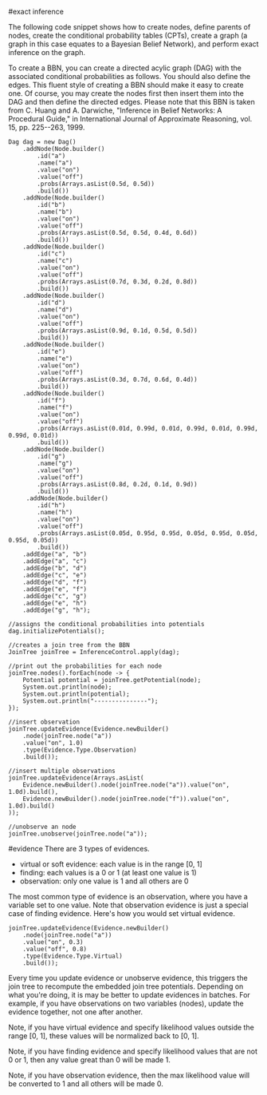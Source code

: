 #exact inference

The following code snippet shows how to create nodes, define parents of nodes, create the conditional probability tables (CPTs), create a graph (a graph in this case equates to a Bayesian Belief Network), and perform exact inference on the graph.

To create a BBN, you can create a directed acylic graph (DAG) with the associated conditional probabilities as follows. You should also define the edges. This fluent style of creating a BBN should make it easy to create one. Of course, you may create the nodes first then insert them into the DAG and then define the directed edges. Please note that this BBN is taken from C. Huang and A. Darwiche, "Inference in Belief Networks: A Procedural Guide," in International Journal of Approximate Reasoning, vol. 15, pp. 225--263, 1999.    

```
Dag dag = new Dag()
    .addNode(Node.builder()
        .id("a")
        .name("a")
        .value("on")
        .value("off")
        .probs(Arrays.asList(0.5d, 0.5d))
        .build())
    .addNode(Node.builder()
        .id("b")
        .name("b")
        .value("on")
        .value("off")
        .probs(Arrays.asList(0.5d, 0.5d, 0.4d, 0.6d))
        .build())
    .addNode(Node.builder()
        .id("c")
        .name("c")
        .value("on")
        .value("off")
        .probs(Arrays.asList(0.7d, 0.3d, 0.2d, 0.8d))
        .build())
    .addNode(Node.builder()
        .id("d")
        .name("d")
        .value("on")
        .value("off")
        .probs(Arrays.asList(0.9d, 0.1d, 0.5d, 0.5d))
        .build())
    .addNode(Node.builder()
        .id("e")
        .name("e")
        .value("on")
        .value("off")
        .probs(Arrays.asList(0.3d, 0.7d, 0.6d, 0.4d))
        .build())
    .addNode(Node.builder()
        .id("f")
        .name("f")
        .value("on")
        .value("off")
        .probs(Arrays.asList(0.01d, 0.99d, 0.01d, 0.99d, 0.01d, 0.99d, 0.99d, 0.01d))
        .build())
    .addNode(Node.builder()
        .id("g")
        .name("g")
        .value("on")
        .value("off")
        .probs(Arrays.asList(0.8d, 0.2d, 0.1d, 0.9d))
        .build())
     .addNode(Node.builder()
        .id("h")
        .name("h")
        .value("on")
        .value("off")
        .probs(Arrays.asList(0.05d, 0.95d, 0.95d, 0.05d, 0.95d, 0.05d, 0.95d, 0.05d))
        .build())
    .addEdge("a", "b")
    .addEdge("a", "c")
    .addEdge("b", "d")
    .addEdge("c", "e")
    .addEdge("d", "f")
    .addEdge("e", "f")
    .addEdge("c", "g")
    .addEdge("e", "h")
    .addEdge("g", "h");

//assigns the conditional probabilities into potentials
dag.initializePotentials();

//creates a join tree from the BBN
JoinTree joinTree = InferenceControl.apply(dag);

//print out the probabilities for each node
joinTree.nodes().forEach(node -> {
    Potential potential = joinTree.getPotential(node);
    System.out.println(node);
    System.out.println(potential);
    System.out.println("---------------");
});
    
//insert observation
joinTree.updateEvidence(Evidence.newBuilder()
    .node(joinTree.node("a"))
    .value("on", 1.0)
    .type(Evidence.Type.Observation)
    .build());

//insert multiple observations
joinTree.updateEvidence(Arrays.asList(
    Evidence.newBuilder().node(joinTree.node("a")).value("on", 1.0d).build(),
    Evidence.newBuilder().node(joinTree.node("f")).value("on", 1.0d).build()
));

//unobserve an node
joinTree.unobserve(joinTree.node("a"));
```

#evidence
There are 3 types of evidences.

* virtual or soft evidence: each value is in the range [0, 1]
* finding: each values is a 0 or 1 (at least one value is 1)
* observation: only one value is 1 and all others are 0

The most common type of evidence is an observation, where you have a variable set to one value. Note that observation evidence is just a special case of finding evidence. Here's how you would set virtual evidence.

```
joinTree.updateEvidence(Evidence.newBuilder()
    .node(joinTree.node("a"))
    .value("on", 0.3)
    .value("off", 0.8)
    .type(Evidence.Type.Virtual)
    .build());
```

Every time you update evidence or unobserve evidence, this triggers the join tree to recompute the embedded join tree potentials. Depending on what you're doing, it is may be better to update evidences in batches. For example, if you have observations on two variables (nodes), update the evidence together, not one after another.

Note, if you have virtual evidence and specify likelihood values outside the range [0, 1], these values will be normalized back to [0, 1].

Note, if you have finding evidence and specify likelihood values that are not 0 or 1, then any value great than 0 will be made 1.

Note, if you have observation evidence, then the max likelihood value will be converted to 1 and all others will be made 0.
